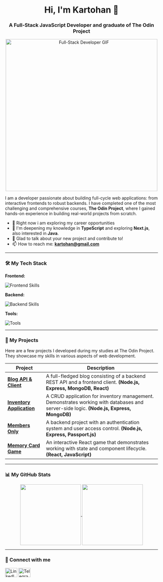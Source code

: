 <h1 align="center">Hi, I'm Kartohan 👋</h1>
<h3 align="center">A Full-Stack JavaScript Developer and graduate of The Odin Project</h3>

<p align="center">
  <img src="https://media.giphy.com/media/L1R1tvI9svkIWwpVYr/giphy.gif" alt="Full-Stack Developer GIF" width="500"/>
</p>

I am a developer passionate about building full-cycle web applications: from interactive frontends to robust backends. I have completed one of the most challenging and comprehensive courses, **The Odin Project**, where I gained hands-on experience in building real-world projects from scratch.

- 🔭 Right now i am exploring my career opportunities
- 🌱 I'm deepening my knowledge in **TypeScript** and exploring **Next.js**, also interested in **Java**.
- 💬 Glad to talk about your new project and contribute to!
- 📫 How to reach me: **[kartohan@gmail.com](mailto:kartohan@gmail.com)**

---

### 🛠️ My Tech Stack

**Frontend:**
<p>
  <img src="https://skillicons.dev/icons?i=html,css,javascript,react,vite" alt="Frontend Skills" />
</p>

**Backend:**
<p>
  <img src="https://skillicons.dev/icons?i=nodejs,express,mongodb" alt="Backend Skills" />
</p>

**Tools:**
<p>
  <img src="https://skillicons.dev/icons?i=git,github,vscode,webpack" alt="Tools" />
</p>

---

### 🚀 My Projects

Here are a few projects I developed during my studies at The Odin Project. They showcase my skills in various aspects of web development.

| Project                                                                      | Description                                                                                                                               |
| ---------------------------------------------------------------------------- | ----------------------------------------------------------------------------------------------------------------------------------------- |
| **[Blog API & Client](https://github.com/Kartohan/Blog-API-TOP-Client)** | A full-fledged blog consisting of a backend REST API and a frontend client. **(Node.js, Express, MongoDB, React)** |
| **[Inventory Application](https://github.com/Kartohan/inventory-application-TOP)** | A CRUD application for inventory management. Demonstrates working with databases and server-side logic. **(Node.js, Express, MongoDB)** |
| **[Members Only](https://github.com/Kartohan/members-only-TOP-project)** | A backend project with an authentication system and user access control. **(Node.js, Express, Passport.js)** |
| **[Memory Card Game](https://github.com/Kartohan/memory-card-TOP-project)** | An interactive React game that demonstrates working with state and component lifecycle. **(React, JavaScript)** |

---

### 📊 My GitHub Stats

<p align="center">
  <a href="https://github.com/anuraghazra/github-readme-stats">
    <img height=200 align="center" src="https://github-readme-stats.vercel.app/api?username=Kartohan&show_icons=true&theme=tokyonight&rank_icon=github" />
  </a>
  <a href="https://github.com/anuraghazra/github-readme-stats">
    <img height=200 align="center" src="https://github-readme-stats.vercel.app/api/top-langs?username=Kartohan&layout=compact&langs_count=8&theme=tokyonight" />
  </a>
</p>

---

### 🔗 Connect with me

<p align="left">
<a href="https://linkedin.com/in/Oleksii-Saiko" target="blank"><img align="center" src="https://raw.githubusercontent.com/rahuldkjain/github-profile-readme-generator/master/src/images/icons/Social/linked-in-alt.svg" alt="LinkedIn" height="30" width="40" /></a>
<a href="https://t.me/KartoshechkaTG" target="blank"><img align="center" src="https://upload.wikimedia.org/wikipedia/commons/8/82/Telegram_logo.svg" alt="Telegram" height="30" width="40" /></a>
</p>
